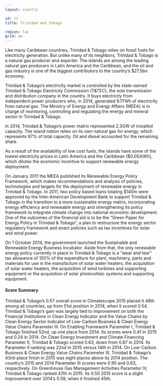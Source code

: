 ```yaml
---
layout: country

id: tt
title: Trinidad and Tobago

region: lac
grid: on
---
```

Like many Caribbean countries, Trinidad & Tobago relies on fossil fuels for electricity generation. But unlike many of its neighbors, Trinidad & Tobago is a natural gas producer and exporter. The islands are among the leading natural gas producers in Latin America and the Caribbean, and the oil and gas industry is one of the biggest contributors to the country’s $27.5bn economy.
	
Trinidad & Tobago’s electricity market is controlled by the state-owned Trinidad & Tobago Electricity Commission (T&TEC), the sole transmission and distribution company in the country. 
It buys electricity from independent power producers who, in 2014, generated 9.1TWh of electricity from natural gas. The Ministry of Energy and Energy Affairs (MEEA) is in charge of monitoring, controlling and regulating the energy and mineral sector in Trinidad & Tobago.

In 2014, Trinidad & Tobago’s power matrix represented 2.3GW of installed capacity. The island nation relies on its own natural gas for energy, which represents 97% of total capacity. Oil and diesel accounted for the remaining share.

As a result of the availability of low cost fuels, the islands have some of the lowest electricity prices in Latin America and the Caribbean ($0.05/kWh), which dilutes the economic incentive to support renewable energy deployment. 

On January 2011 the MEEA published its Renewable Energy Policy Framework, which makes recommendations and analysis of policies, technologies and targets for the deployment of renewable energy in Trinidad & Tobago. In 2011, two policy based loans totaling $140m were approved by the Inter-American Development Bank to support Trinidad & Tobago in the transition to a more sustainable energy matrix, incorporating energy efficiency and renewable energy and strengthening its policy framework to integrate climate change into national economic development. One of the outcomes of the financial aid is to be the “Green Paper for Energy Policy in Trinidad & Tobago”, a plan to restructure the energy sector regulatory framework and enact policies such as tax incentives for solar and wind power.  

On 1 October 2014, the government launched the Sustainable and Renewable Energy Business Incubator. Aside from that, the only renewable energy policy currently in place in Trinidad & Tobago is a “wear and tear” tax allowance of 150% of the expenditure for plant, machinery, parts and materials for use in the manufacture of solar water heaters, the acquisition of solar water heaters, the acquisition of wind turbines and supporting equipment or the acquisition of solar photovoltaic systems and supporting equipment.

#### Score Summary

Trinidad & Tobago’s 0.57 overall score in Climatescope 2015 placed it 48th among all countries, up from 51st position in 2014, when it scored 0.54. 
Trinidad & Tobago’s gain was largely tied to improvement on both the Financial Institutions in Clean Energy Indicator and the Value Chains by Clean Energy Sector Indicator of Low-Carbon Business & Clean Energy Value Chains Parameter III.
On Enabling Framework Parameter I, Trinidad & Tobago finished 52nd, up one place from 2014. Its scores were 0.41 in 2015 and 0.24 in 2014.
On Clean Energy Investment and Climate Financing Parameter II, Trinidad & Tobago scored 0.63, down from 0.87 in 2014. Its Parameter II ranking was 22nd in 2015 versus 14th in 2014.
On Low-Carbon Business & Clean Energy Value Chains Parameter III, Trinidad & Tobago’s 43rd-place finish in 2015 was eight places above its 2014 position. The country’s 2015 and 2014 Parameter III scores were 0.95 and 0.63, respectively.
On Greenhouse Gas Management Activities Parameter IV, Trinidad & Tobago ranked 47th in 2015. Its 0.50 2015 score is a slight improvement over 2014’s 0.59, when it finished 45th.
